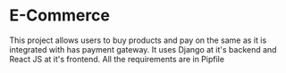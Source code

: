 # E-Commerce
This project allows users to buy products and pay on the same as it is integrated with has payment gateway. It uses Django at it's backend and  React JS at it's frontend. All the requirements are in Pipfile
